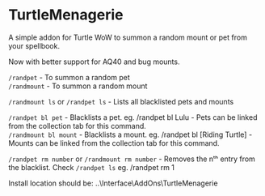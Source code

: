 # TurtleMenagerie
A simple addon for Turtle WoW to summon a random mount or pet from your spellbook.

Now with better support for AQ40 and bug mounts.

`/randpet` - To summon a random pet  
`/randmount` - To summon a random mount

`/randmount ls` or `/randpet ls` - Lists all blacklisted pets and mounts

`/randpet bl pet` - Blacklists a pet. eg. /randpet bl Lulu - Pets can be linked from the collection tab for this command.  
`/randmount bl mount` - Blacklists a mount. eg. /randpet bl [Riding Turtle] - Mounts can be linked from the collection tab for this command.

`/randpet rm number` or `/randmount rm number` - Removes the nᵗʰ entry from the blacklist. Check `/randpet ls` eg. /randpet rm 1

Install location should be: ..\Interface\AddOns\TurtleMenagerie
